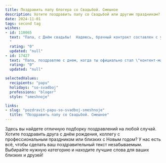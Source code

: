 ```yaml
---
title: Поздравить папу блогера со Свадьбой. Смешное
description: Хотите поздравить папу со Свадьбой или другим праздником? Наш ИИ создаст незабываемое поздравление, а вы обязательно выделитесь среди других.  
date: 2024-11-01
tags: second tag
wishes:
- id: 110065
  text: "Папа, с Днём свадьбы!  Надеюсь, брачный контракт составлен с учетом твоих будущих миллионных доходов от блога, а не только с учетом количества съеденных на торжестве канапе.  Пусть семейная жизнь будет такой же увлекательной, как твой последний вирусный ролик, только без хейтеров и необходимости постоянно отвечать на комментарии!  Горько! (Но не слишком, а то потом придется обрабатывать видео с реакции гостей).
  "
  rating: "0"
  updated: "null"
- id: 17427
  text: "Папа, поздравляю с днем, когда ты официально стал \"контент-магнатом\" семейной жизни! Пусть ваша свадьба будет как твой блог – популярна, ярка и запоминающаяся. Пусть каждый день вашей совместной жизни будет новым постом, который читатели обожают! Удачи, любви и много-много лайков!"
  rating: "0"
  updated: "null"

selectedValues:
  recipients: "papu"
  holidays: "so-svadboj"
  professions: "bloger"
  style: "smeshnoje"

links:
- slug: "pozdravit-papu-so-svadboj-smeshnoje"
  title: "Поздравить папу со Свадьбой. Смешное"
---
```


Здесь вы найдете отличную подборку поздравлений на любой случай.
Хотите поздравить друга с днём рождения, коллегу с профессиональным праздником или близких с Новым годом? У нас есть всё, чтобы сделать ваш поздравительный текст незабываемым. Выбирайте нужную категорию и находите лучшие слова для ваших близких и друзей!
